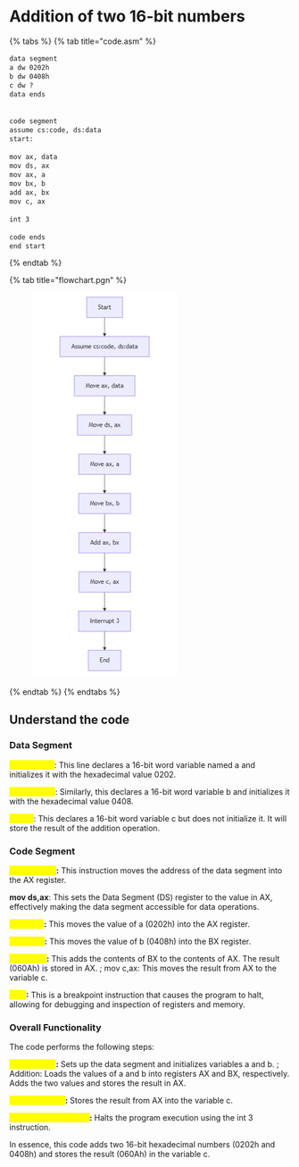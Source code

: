 # Addition of two 16-bit numbers

{% tabs %}
{% tab title="code.asm" %}
```
data segment 
a dw 0202h
b dw 0408h
c dw ?
data ends


code segment
assume cs:code, ds:data
start:

mov ax, data
mov ds, ax
mov ax, a 
mov bx, b
add ax, bx
mov c, ax

int 3

code ends
end start
```
{% endtab %}

{% tab title="flowchart.pgn" %}
<figure><img src="../../../.gitbook/assets/flowchart1.PNG" alt=""><figcaption></figcaption></figure>
{% endtab %}
{% endtabs %}



## Understand the code

### Data Segment&#x20;

<mark style="color:yellow;">**a dw 0202h**</mark>: This line declares a 16-bit word variable named a and initializes it with the hexadecimal value 0202.&#x20;

<mark style="color:yellow;">**b dw 0408h**</mark>: Similarly, this declares a 16-bit word variable b and initializes it with the hexadecimal value 0408.&#x20;

<mark style="color:yellow;">**c dw ?**</mark>: This declares a 16-bit word variable c but does not initialize it. It will store the result of the addition operation.

### Code Segment&#x20;

<mark style="color:yellow;">**mov ax,data**</mark>**:** This instruction moves the address of the data segment into the AX register.

**mov ds,ax**: This sets the Data Segment (DS) register to the value in AX, effectively making the data segment accessible for data operations.

<mark style="color:yellow;">**mov ax,a**</mark>**:** This moves the value of a (0202h) into the AX register.

<mark style="color:yellow;">**mov bx,b**</mark>**:** This moves the value of b (0408h) into the BX register.

<mark style="color:yellow;">**add ax,bx**</mark>**:** This adds the contents of BX to the contents of AX. The result (060Ah) is stored in AX. ; mov c,ax: This moves the result from AX to the variable c.&#x20;

<mark style="color:yellow;">**int 3**</mark>**:** This is a breakpoint instruction that causes the program to halt, allowing for debugging and inspection of registers and memory.

### Overall Functionality&#x20;

The code performs the following steps:&#x20;

<mark style="color:yellow;">**Initialization**</mark>**:** Sets up the data segment and initializes variables a and b. ; Addition: Loads the values of a and b into registers AX and BX, respectively. Adds the two values and stores the result in AX.

<mark style="color:yellow;">**Result Storage**</mark>**:** Stores the result from AX into the variable c.&#x20;

<mark style="color:yellow;">**Program Termination**</mark>**:** Halts the program execution using the int 3 instruction.&#x20;

In essence, this code adds two 16-bit hexadecimal numbers (0202h and 0408h) and stores the result (060Ah) in the variable c.

